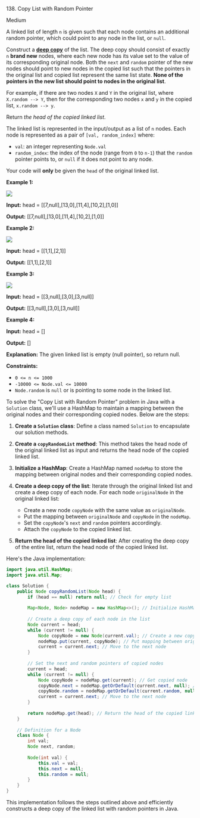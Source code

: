 138\. Copy List with Random Pointer

Medium

A linked list of length `n` is given such that each node contains an additional random pointer, which could point to any node in the list, or `null`.

Construct a [**deep copy**](https://en.wikipedia.org/wiki/Object_copying#Deep_copy) of the list. The deep copy should consist of exactly `n` **brand new** nodes, where each new node has its value set to the value of its corresponding original node. Both the `next` and `random` pointer of the new nodes should point to new nodes in the copied list such that the pointers in the original list and copied list represent the same list state. **None of the pointers in the new list should point to nodes in the original list**.

For example, if there are two nodes `X` and `Y` in the original list, where `X.random --> Y`, then for the corresponding two nodes `x` and `y` in the copied list, `x.random --> y`.

Return _the head of the copied linked list_.

The linked list is represented in the input/output as a list of `n` nodes. Each node is represented as a pair of `[val, random_index]` where:

*   `val`: an integer representing `Node.val`
*   `random_index`: the index of the node (range from `0` to `n-1`) that the `random` pointer points to, or `null` if it does not point to any node.

Your code will **only** be given the `head` of the original linked list.

**Example 1:**

![](https://assets.leetcode.com/uploads/2019/12/18/e1.png)

**Input:** head = [[7,null],[13,0],[11,4],[10,2],[1,0]]

**Output:** [[7,null],[13,0],[11,4],[10,2],[1,0]] 

**Example 2:**

![](https://assets.leetcode.com/uploads/2019/12/18/e2.png)

**Input:** head = [[1,1],[2,1]]

**Output:** [[1,1],[2,1]] 

**Example 3:**

**![](https://assets.leetcode.com/uploads/2019/12/18/e3.png)**

**Input:** head = [[3,null],[3,0],[3,null]]

**Output:** [[3,null],[3,0],[3,null]] 

**Example 4:**

**Input:** head = []

**Output:** []

**Explanation:** The given linked list is empty (null pointer), so return null. 

**Constraints:**

*   `0 <= n <= 1000`
*   `-10000 <= Node.val <= 10000`
*   `Node.random` is `null` or is pointing to some node in the linked list.

To solve the "Copy List with Random Pointer" problem in Java with a `Solution` class, we'll use a HashMap to maintain a mapping between the original nodes and their corresponding copied nodes. Below are the steps:

1. **Create a `Solution` class**: Define a class named `Solution` to encapsulate our solution methods.

2. **Create a `copyRandomList` method**: This method takes the head node of the original linked list as input and returns the head node of the copied linked list.

3. **Initialize a HashMap**: Create a HashMap named `nodeMap` to store the mapping between original nodes and their corresponding copied nodes.

4. **Create a deep copy of the list**: Iterate through the original linked list and create a deep copy of each node. For each node `originalNode` in the original linked list:
   - Create a new node `copyNode` with the same value as `originalNode`.
   - Put the mapping between `originalNode` and `copyNode` in the `nodeMap`.
   - Set the `copyNode`'s `next` and `random` pointers accordingly.
   - Attach the `copyNode` to the copied linked list.

5. **Return the head of the copied linked list**: After creating the deep copy of the entire list, return the head node of the copied linked list.

Here's the Java implementation:

```java
import java.util.HashMap;
import java.util.Map;

class Solution {
    public Node copyRandomList(Node head) {
        if (head == null) return null; // Check for empty list
        
        Map<Node, Node> nodeMap = new HashMap<>(); // Initialize HashMap to store mapping between original and copied nodes
        
        // Create a deep copy of each node in the list
        Node current = head;
        while (current != null) {
            Node copyNode = new Node(current.val); // Create a new copy node
            nodeMap.put(current, copyNode); // Put mapping between original and copied nodes in the map
            current = current.next; // Move to the next node
        }
        
        // Set the next and random pointers of copied nodes
        current = head;
        while (current != null) {
            Node copyNode = nodeMap.get(current); // Get copied node
            copyNode.next = nodeMap.getOrDefault(current.next, null); // Set next pointer
            copyNode.random = nodeMap.getOrDefault(current.random, null); // Set random pointer
            current = current.next; // Move to the next node
        }
        
        return nodeMap.get(head); // Return the head of the copied linked list
    }
    
    // Definition for a Node
    class Node {
        int val;
        Node next, random;
        
        Node(int val) {
            this.val = val;
            this.next = null;
            this.random = null;
        }
    }
}
```

This implementation follows the steps outlined above and efficiently constructs a deep copy of the linked list with random pointers in Java.